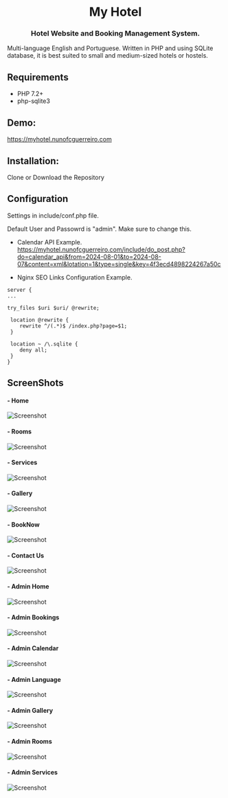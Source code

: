 <h1 align="center">
My Hotel
</h1>

<h3 align="center">
Hotel Website and Booking Management System.
</h3>

Multi-language English and Portuguese. Written in PHP and using SQLite database, it is best suited to small and medium-sized hotels or hostels.
 
 
 
## Requirements
 - PHP 7.2+
 - php-sqlite3
  

## Demo:
 https://myhotel.nunofcguerreiro.com


## Installation:
 Clone or Download the Repository
 
 
## Configuration
 Settings in include/conf.php file.
 
 Default User and Passowrd is "admin". Make sure to change this.

 - Calendar API Example.
 https://myhotel.nunofcguerreiro.com/include/do_post.php?do=calendar_api&from=2024-08-01&to=2024-08-07&content=xml&lotation=1&type=single&key=4f3ecd4898224267a50c

 - Nginx SEO Links Configuration Example.
```
server {
...

try_files $uri $uri/ @rewrite;

 location @rewrite {
    rewrite ^/(.*)$ /index.php?page=$1;
 }

 location ~ /\.sqlite {
    deny all;
 }
}

``` 

## ScreenShots

#### - Home
![Screenshot](assets/img/Screen_Shots/My-Hotel_Home.png)
#### - Rooms
![Screenshot](assets/img/Screen_Shots/My-Hotel_Rooms.png)
#### - Services
![Screenshot](assets/img/Screen_Shots/My-Hotel_Services.png)
#### - Gallery
![Screenshot](assets/img/Screen_Shots/My-Hotel_Gallery.png)
#### - BookNow
![Screenshot](assets/img/Screen_Shots/My-Hotel_BookNow.png)
#### - Contact Us
![Screenshot](assets/img/Screen_Shots/My-Hotel_Contactus.png)
#### - Admin Home
![Screenshot](assets/img/Screen_Shots/My-Hotel_Admin_Home.png)
#### - Admin Bookings
![Screenshot](assets/img/Screen_Shots/My-Hotel_Admin_Bookings.png)
#### - Admin Calendar
![Screenshot](assets/img/Screen_Shots/My-Hotel_Admin_Calendar.png)
#### - Admin Language
![Screenshot](assets/img/Screen_Shots/My-Hotel_Admin_Language.png)
#### - Admin Gallery
![Screenshot](assets/img/Screen_Shots/My-Hotel_Admin_Gallery.png)
#### - Admin Rooms
![Screenshot](assets/img/Screen_Shots/My-Hotel_Admin_Rooms.png)
#### - Admin Services
![Screenshot](assets/img/Screen_Shots/My-Hotel_Admin_Services.png)

